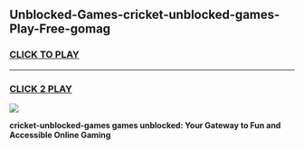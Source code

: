 
## Unblocked-Games-cricket-unblocked-games-Play-Free-gomag
<h3>
<a href="https://premium76.site?title=cricket-unblocked-games&ref=23A">CLICK TO PLAY</a></h3>
<hr>

<h3>
<a href="https://premium76.site?title=cricket-unblocked-games&ref=23A">CLICK 2 PLAY</a>
  
</h3>

<a href="https://premium76.site?title=cricket-unblocked-games&ref=23A"><img src="https://clearcache.store/games.png"></a>


**cricket-unblocked-games games unblocked: Your Gateway to Fun and Accessible Online Gaming**
